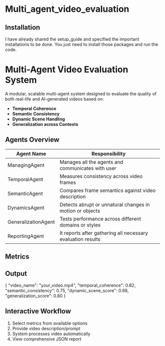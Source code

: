 # Multi_agent_video_evaluation

##  Installation

I have already shared the setup_guide and specified the important installations to be done. You just need to install those packages and run the code.


# Multi-Agent Video Evaluation System
A modular, scalable multi-agent system designed to evaluate the quality of both real-life and AI-generated videos based on:

- **Temporal Coherence**
- **Semantic Consistency**
- **Dynamic Scene Handling**
- **Generalization across Contexts**

##  Agents Overview
| Agent Name         | Responsibility                                               |
|--------------------|--------------------------------------------------------------|
| ManagingAgent      | Manages all the agents and communicates with user            |
| TemporalAgent      | Measures consistency across video frames                     |
| SemanticAgent      | Compares frame semantics against video description           |
| DynamicsAgent      | Detects abrupt or unnatural changes in motion or objects     |
| GeneralizationAgent| Tests performance across different domains or styles         |
| ReportingAgent     | It reports after gathering all necessary evaluation results  |
   
##  Metrics





## Output
{
  "video_name": "your_video.mp4",
  "temporal_coherence": 0.82,
  "semantic_consistency": 0.75,
  "dynamic_scene_score": 0.68,
  "generalization_score": 0.80
}

## Interactive Workflow
1. Select metrics from available options
2. Provide video description/prompt
3. System processes video automatically
4. View comprehensive JSON report
